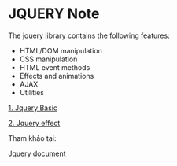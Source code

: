 # JQUERY Note

The jquery library contains the following features:

- HTML/DOM manipulation
- CSS manipulation
- HTML event methods
- Effects and animations
- AJAX
- Utilities

[1. Jquery Basic](./Jquery_basic)

[2. Jquery effect](./Jquery_effect)


Tham khảo tại:

[Jquery document](https://api.jquery.com/)